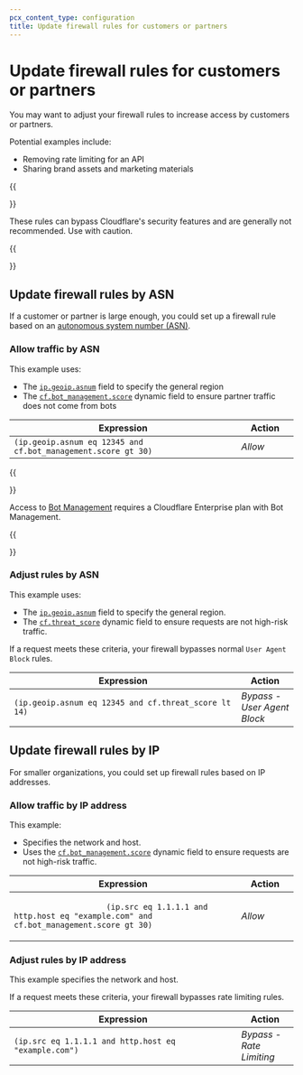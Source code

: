 ```yaml
---
pcx_content_type: configuration
title: Update firewall rules for customers or partners
---
```


# Update firewall rules for customers or partners

You may want to adjust your firewall rules to increase access by customers or partners.

Potential examples include:

- Removing rate limiting for an API
- Sharing brand assets and marketing materials

{{<Aside type="warning">}}

These rules can bypass Cloudflare's security features and are generally not recommended. Use with caution.

{{</Aside>}}

## Update firewall rules by ASN

If a customer or partner is large enough, you could set up a firewall rule based on an [autonomous system number (ASN)](https://www.cloudflare.com/learning/network-layer/what-is-an-autonomous-system/).

### Allow traffic by ASN

This example uses:

- The [`ip.geoip.asnum`](/ruleset-engine/rules-language/fields/#field-ip-geoip-asnum) field to specify the general region
- The [`cf.bot_management.score`](/ruleset-engine/rules-language/fields/#field-cf-bot_management-score) dynamic field to ensure partner traffic does not come from bots

<table style="table-layout:fixed; width:100%">
	<thead>
		<tr>
			<th>Expression</th>
			<th style="width:20%">Action</th>
		</tr>
	</thead>
	<tbody>
		<tr>
			<td>
				<code>(ip.geoip.asnum eq 12345 and cf.bot_management.score gt 30)</code>
			</td>
			<td>
				<em>Allow</em>
			</td>
		</tr>
	</tbody>
</table>

{{<Aside type="warning" header="Important">}}

Access to [Bot Management](/bots/get-started/bm-subscription/) requires a Cloudflare Enterprise plan with Bot Management.

{{</Aside>}}

### Adjust rules by ASN

This example uses:

- The [`ip.geoip.asnum`](/ruleset-engine/rules-language/fields/#field-ip-geoip-asnum) field to specify the general region.
- The [`cf.threat_score`](/ruleset-engine/rules-language/fields/#field-cf-threat_score) dynamic field to ensure requests are not high-risk traffic.

If a request meets these criteria, your firewall bypasses normal `User Agent Block` rules.

<table style="table-layout:fixed; width:100%">
	<thead>
		<tr>
			<th>Expression</th>
			<th style="width:20%">Action</th>
		</tr>
	</thead>
	<tbody>
		<tr>
			<td>
				<code>(ip.geoip.asnum eq 12345 and cf.threat_score lt 14)</code>
			</td>
			<td>
				<em>Bypass - User Agent Block</em>
			</td>
		</tr>
	</tbody>
</table>

## Update firewall rules by IP

For smaller organizations, you could set up firewall rules based on IP addresses.

### Allow traffic by IP address

This example:

- Specifies the network and host.
- Uses the [`cf.bot_management.score`](/ruleset-engine/rules-language/fields/#field-cf-bot_management-score) dynamic field to ensure requests are not high-risk traffic.

<table style="table-layout:fixed; width:100%">
	<thead>
		<tr>
			<th>Expression</th>
			<th style="width:20%">Action</th>
		</tr>
	</thead>
	<tbody>
		<tr>
			<td>
				<code>
					(ip.src eq 1.1.1.1 and http.host eq "example.com" and cf.bot_management.score gt 30)
				</code>
			</td>
			<td>
				<em>Allow</em>
			</td>
		</tr>
	</tbody>
</table>

### Adjust rules by IP address

This example specifies the network and host.

If a request meets these criteria, your firewall bypasses rate limiting rules.

<table style="table-layout:fixed; width:100%">
	<thead>
		<tr>
			<th>Expression</th>
			<th style="width:20%">Action</th>
		</tr>
	</thead>
	<tbody>
		<tr>
			<td>
				<code>(ip.src eq 1.1.1.1 and http.host eq "example.com")</code>
			</td>
			<td>
				<em>Bypass - Rate Limiting</em>
			</td>
		</tr>
	</tbody>
</table>
